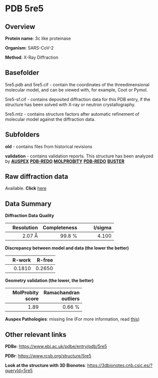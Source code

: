 # PDB 5re5

## Overview

**Protein name**: 3c like proteinase

**Organism**: SARS-CoV-2

**Method**: X-Ray Diffraction

## Basefolder

5re5.pdb and 5re5.cif - contain the coordinates of the threedimensional molecular model, and can be viewed with, for example, Coot or Pymol.

5re5-sf.cif - contains deposited diffraction data for this PDB entry, if the structure has been solved with X-ray or neutron crystallography.

5re5.mtz - contains structure factors after automatic refinement of molecular model against the diffraction data.

## Subfolders



**old** - contains files from historical revisions

**validation** - contains validation reports. This structure has been analyzed by [**AUSPEX**](https://github.com/thorn-lab/coronavirus_structural_task_force/tree/master/pdb/3c_like_proteinase/SARS-CoV-2/5re5/validation/auspex) [**PDB-REDO**](https://github.com/thorn-lab/coronavirus_structural_task_force/tree/master/pdb/3c_like_proteinase/SARS-CoV-2/5re5/validation/pdb-redo) [**MOLPROBITY**](https://github.com/thorn-lab/coronavirus_structural_task_force/tree/master/pdb/3c_like_proteinase/SARS-CoV-2/5re5/validation/molprobity) [**PDB-REDO**](https://github.com/thorn-lab/coronavirus_structural_task_force/blob/master/pdb/3c_like_proteinase/SARS-CoV-2/5re5/validation/Xtriage_output.log) [**BUSTER**](https://www.globalphasing.com/buster/wiki/index.cgi?Covid19Pdb5RE5)

## Raw diffraction data

Available. **Click** [here](https://zenodo.org/record/3730489) 

## Data Summary
**Diffraction Data Quality**

|   | Resolution | Completeness| I/sigma |
|---|-------------:|----------------:|--------------:|
|   |2.07 Å|99.8  %|<img width=50/>4.100|

**Discrepancy between model and data (the lower the better)**

|   | **R-work**| **R-free**   
|---|-------------:|----------------:|           
||  0.1810|  0.2650|

**Geometry validation (the lower, the better)**

|   |**MolProbity<br>score**| **Ramachandran<br>outliers** 
|---|-------------:|----------------:|
||  1.89|  0.66 %|

**Auspex Pathologies**: missing line (For more information, read [this](https://github.com/thorn-lab/coronavirus_structural_task_force/blob/master/pdb/3c_like_proteinase/SARS-CoV-2/5re5/validation/auspex/5re5_auspex_comments.txt))

 



## Other relevant links 
**PDBe**:  https://www.ebi.ac.uk/pdbe/entry/pdb/5re5
 
**PDBr**: https://www.rcsb.org/structure/5re5 

**Look at the structure with 3D Bionotes**: https://3dbionotes.cnb.csic.es/?queryId=5re5

